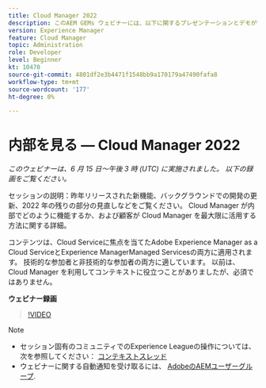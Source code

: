 ```yaml
---
title: Cloud Manager 2022
description: このAEM GEMs ウェビナーには、以下に関するプレゼンテーションとデモが含まれます。昨年リリースされた新機能の参照、背景の更新… （説明は 60～160 文字にする必要があります）
version: Experience Manager
feature: Cloud Manager
topic: Administration
role: Developer
level: Beginner
kt: 10470
source-git-commit: 4801df2e3b4471f1548bb9a170179a47490fafa8
workflow-type: tm+mt
source-wordcount: '177'
ht-degree: 0%

---
```



# 内部を見る — Cloud Manager 2022

*このウェビナーは、6 月 15 日～午後 3 時 (UTC) に実施されました。 以下の録画をご覧ください。*

セッションの説明：昨年リリースされた新機能、バックグラウンドでの開発の更新、2022 年の残りの部分の見直しなどをご覧ください。 Cloud Manager が内部でどのように機能するか、および顧客が Cloud Manager を最大限に活用する方法に関する詳細。  

コンテンツは、Cloud Serviceに焦点を当てたAdobe Experience Manager as a Cloud ServiceとExperience ManagerManaged Servicesの両方に適用されます。 技術的な参加者と非技術的な参加者の両方に適しています。 以前は、Cloud Manager を利用してコンテキストに役立つことがありましたが、必須ではありません。

**ウェビナー録画**

>[!VIDEO](https://video.tv.adobe.com/v/343876)

>[!NOTE]
>
>* セッション固有のコミュニティでのExperience Leagueの操作については、次を参照してください： [コンテキストスレッド](https://adobe.ly/3O0rdzd)
>* ウェビナーに関する自動通知を受け取るには、 [AdobeのAEMユーザーグループ](https://aem-augs.adobe.com/).

